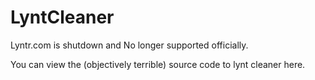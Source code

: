 # LyntCleaner
Lyntr.com is shutdown and No longer supported officially. 

You can view the (objectively terrible) source code to lynt cleaner here.
